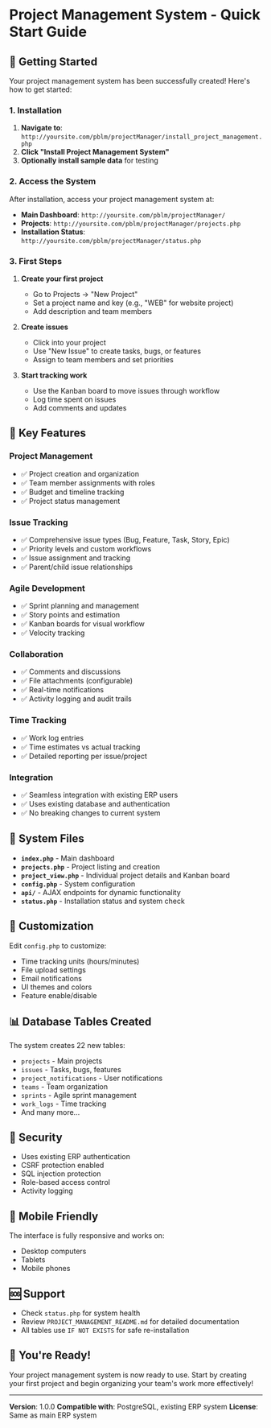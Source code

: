 # Project Management System - Quick Start Guide

## 🚀 Getting Started

Your project management system has been successfully created! Here's how to get started:

### 1. Installation

1. **Navigate to**: `http://yoursite.com/pblm/projectManager/install_project_management.php`
2. **Click "Install Project Management System"**
3. **Optionally install sample data** for testing

### 2. Access the System

After installation, access your project management system at:
- **Main Dashboard**: `http://yoursite.com/pblm/projectManager/`
- **Projects**: `http://yoursite.com/pblm/projectManager/projects.php`
- **Installation Status**: `http://yoursite.com/pblm/projectManager/status.php`

### 3. First Steps

1. **Create your first project**
   - Go to Projects → "New Project"
   - Set a project name and key (e.g., "WEB" for website project)
   - Add description and team members

2. **Create issues**
   - Click into your project
   - Use "New Issue" to create tasks, bugs, or features
   - Assign to team members and set priorities

3. **Start tracking work**
   - Use the Kanban board to move issues through workflow
   - Log time spent on issues
   - Add comments and updates

## 🎯 Key Features

### **Project Management**
- ✅ Project creation and organization
- ✅ Team member assignments with roles
- ✅ Budget and timeline tracking
- ✅ Project status management

### **Issue Tracking**
- ✅ Comprehensive issue types (Bug, Feature, Task, Story, Epic)
- ✅ Priority levels and custom workflows
- ✅ Issue assignment and tracking
- ✅ Parent/child issue relationships

### **Agile Development**
- ✅ Sprint planning and management
- ✅ Story points and estimation
- ✅ Kanban boards for visual workflow
- ✅ Velocity tracking

### **Collaboration**
- ✅ Comments and discussions
- ✅ File attachments (configurable)
- ✅ Real-time notifications
- ✅ Activity logging and audit trails

### **Time Tracking**
- ✅ Work log entries
- ✅ Time estimates vs actual tracking
- ✅ Detailed reporting per issue/project

### **Integration**
- ✅ Seamless integration with existing ERP users
- ✅ Uses existing database and authentication
- ✅ No breaking changes to current system

## 🔧 System Files

- **`index.php`** - Main dashboard
- **`projects.php`** - Project listing and creation
- **`project_view.php`** - Individual project details and Kanban board
- **`config.php`** - System configuration
- **`api/`** - AJAX endpoints for dynamic functionality
- **`status.php`** - Installation status and system check

## 🎨 Customization

Edit `config.php` to customize:
- Time tracking units (hours/minutes)
- File upload settings
- Email notifications
- UI themes and colors
- Feature enable/disable

## 📊 Database Tables Created

The system creates 22 new tables:
- `projects` - Main projects
- `issues` - Tasks, bugs, features
- `project_notifications` - User notifications
- `teams` - Team organization
- `sprints` - Agile sprint management
- `work_logs` - Time tracking
- And many more...

## 🔐 Security

- Uses existing ERP authentication
- CSRF protection enabled
- SQL injection protection
- Role-based access control
- Activity logging

## 📱 Mobile Friendly

The interface is fully responsive and works on:
- Desktop computers
- Tablets
- Mobile phones

## 🆘 Support

- Check `status.php` for system health
- Review `PROJECT_MANAGEMENT_README.md` for detailed documentation
- All tables use `IF NOT EXISTS` for safe re-installation

## 🎉 You're Ready!

Your project management system is now ready to use. Start by creating your first project and begin organizing your team's work more effectively!

---
**Version**: 1.0.0
**Compatible with**: PostgreSQL, existing ERP system
**License**: Same as main ERP system
